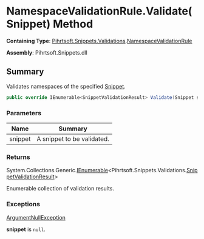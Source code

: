 # NamespaceValidationRule\.Validate\(Snippet\) Method

**Containing Type**: [Pihrtsoft.Snippets.Validations](../../README.md)\.[NamespaceValidationRule](../README.md)

**Assembly**: Pihrtsoft\.Snippets\.dll

## Summary

Validates namespaces of the specified [Snippet](../../../Snippet/README.md)\.

```csharp
public override IEnumerable<SnippetValidationResult> Validate(Snippet snippet)
```

### Parameters

| Name | Summary |
| ---- | ------- |
| snippet | A snippet to be validated\. |

### Returns

System\.Collections\.Generic\.[IEnumerable](https://docs.microsoft.com/en-us/dotnet/api/system.collections.generic.ienumerable-1)\<Pihrtsoft\.Snippets\.Validations\.[SnippetValidationResult](../../SnippetValidationResult/README.md)>

Enumerable collection of validation results\.

### Exceptions

[ArgumentNullException](https://docs.microsoft.com/en-us/dotnet/api/system.argumentnullexception)

**snippet** is `null`\.

